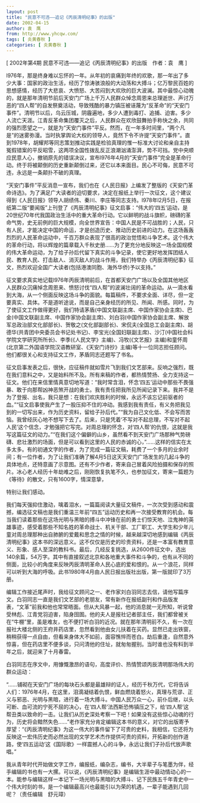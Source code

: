 ```yaml
---
layout: post
title: "民意不可违——追记《丙辰清明纪事》的出版"
date: 2002-04-15
author: 袁　鹰
from: http://www.yhcqw.com/
tags: [ 炎黄春秋 ]
categories: [ 炎黄春秋 ]
---
```



[ 2002年第4期 民意不可违——追记《丙辰清明纪事》的出版　作者：袁　鹰 ]


l976年，那是终身难以忘怀的一年。从年初的哀痛到年终的欢歌，那一年出了多少大事：国家的政治生活，经历了惊涛骇浪般的大动荡和大搏斗；亿万黎民百姓的思想感情，经历了大悲哀、大愤怒、大苦闷到大欢欣的巨大波澜。其中最惊心动魄的，就是那年清明节前后天安门广场上千万人民群众悼念周恩来总理逝世、声讨万恶的“四人帮”的自发祭奠活动，导致残酷的暴力镇压被诬蔑为“反革命”的“天安门事件”。清明节以后，乌云压城，阴霾遍地，多少人遭到毒打、追捕、迫害。多少人流亡天涯。江青反革命集团覆灭之后，人民群众在欢欣鼓舞拍手称快之余，共同的强烈愿望之一，就是为“天安门事件”平反。然而，在一年多时间里，“两个凡是”的迷雾弥漫。当时执掌舆论大权的领导人，竟然下令不许提“天安门事件”。直到1978年，胡耀邦等同志策划推动实践是检验真理的惟一标准大讨论和亲自主持冤假错案的平反昭雪，这两项全国性拨乱反正浪潮汹涌澎湃，势不可挡。党中央顺应民意人心，撤销原先的错误决议，宣布l976年4月的“天安门事件”完全是革命行动。终于将被颠倒的历史重新颠倒过来，还它以本来面目。民心不可侮，民意不可违，永远是一条颠扑不破的真理。


“天安门事件”平反消息一宣布，我们也在《人民日报》上编发了整版的《天安门革命诗选》。为了满足广大读者的迫切要求，决定在报纸上举行一次征文，这个建议得到《人民日报》领导人胡绩伟、秦川、李庄等同志支持。l978年l2月5日，在报纸第二版“要闻版”上刊登了《丙辰清明纪事》征文启事：“伟大的‘四五’运动，是20世纪70年代我国政治生活中的重大革命行动。它以鲜明的战斗旗帜，磅礴的革命气势，史无前例的巨大规模，向全世界宣告：中国人民是不可战胜的；人民，只有人民，才能决定中国的命运，才是创造历史、推动历史前进的动力。在这场轰轰烈烈的人民革命运动中，千百万群众表现了很高的政治觉悟和斗争艺术。这个伟大的革命行动，将以辉煌的篇章载入千秋史册……为了更充分地反映这一场全国规模的伟大革命运动，为了给子孙后代留下真实的斗争记录，使它更好地发挥团结人民、教育人民、打击敌人、消灭敌人的战斗作用，我们特举办《丙辰清明纪事》征文，热烈欢迎全国广大读者(包括港澳同胞、海外华侨)予以支持。”


征文要求真实地记载l976年丙辰清明前后，在首都天安门广场以及全国其他地区人民群众沉痛悼念周恩来、愤怒讨伐“四人帮”的波澜壮阔的革命运动。从一滴水看到大海，从一个侧面反映这场斗争的面貌。每篇稿件，不要求全面、详尽，但一定要真实、具体。不是道听途说，而是自己亲身经历的所见、所闻、所感。同时，为了使征文工作做得更好，我们特请茅盾(中国文联副主席、中国作家协会主席)、巴金(中国文联副主席、中国作家协会副主席)、刘白羽(中国作家协会副主席、解放军总政治部文化部部长)、贺敬之(文化部副部长)、宋侃夫(全国总工会副主席)、胡德华(共青团中央委员会书记处书记)、李宝光(全国妇联副主席)、沙汀(中国社会科学院文学研究所所长)、李季(《人民文学》主编)、冯牧(《文艺报》主编)和童怀周(北京第二外国语学院汉语教研室、《天安门诗抄》主编)等十一位同志担任顾问。他们都很关心和支持征文工作，茅盾同志还题写了书名。


征文启事发表之后，很快，应征稿件就如雪片飞到我们文艺部来。反响之强烈，既在我们意料之中，又是始料所不及。所有来稿的作者，都热情赞扬、全力支持这一征文。他们在来信里情真意切地写道：“我时常含泪，怀念‘四五’运动中那些不畏强暴、敢于向那帮凶神恶煞开战的勇士。我有责任把我所见所闻记录下来。我并不是为了登报、出名，我只是想：在我们欢庆胜利的时候，永远不该忘记前驱者的血。”“征文启事使我产生了一股压抑不住的冲动。我感到我有责任，有义务把我见到的一切写出来，作为历史资料，留给子孙后代。”“我为自己文化低、不会写而苦恼。我曾经灰心地不想写下去了。后来，只是凭着‘不写对不起总理，不写对不起人民’这个信念，才勉强把它写完。对周总理的怀念，对‘四人帮’的仇恨，这就是我写这篇征文的动力。”“在我们这个偏僻的山乡，虽然看不到天安门广场那种气势磅礴、悲壮激烈的场面，但是可以看到这里的人民的赤诚的心，”……这样的信实在太多太多。有的初通文字的作者，为了完成一篇征文稿，耗费了一个多月的业余时间；有一位作者，为了让我们准确了解4月5日这天天安门广场发生的几起斗争的具体地点，还特意画了示意图。还有不少作者，寄来自己冒着风险拍摄和保存的照片。冰心老人经历十年劫难之后，刚刚恢复执笔不久，也参加征文，寄来一篇题为《等待》的散文，只有1600字，情深意挚，

特别让我们感动。


我们每天强抑住激动，噙着泪水，一篇篇阅读大量征文稿件，一次次受到感动和震撼，编选征文稿也是我们重温三年前“四五”运动历史和再一次接受教育的机会。每当我们读着那些在这场光明与黑暗的搏斗中冲锋在前的勇士们惊天地、泣鬼神的英雄事迹，感受着那些不知名姓的革命战士、机关干部、工厂职工、大学生和少年儿童对周总理那种出自肺腑的爱戴和思念之情的时候，越来越深切地感到编辑《丙辰清明纪事》这本书的深远意义。这不仅仅是历史的珍贵资料，还是一本富有教育意义、形象、感人至深的教科书。最后，几经反复挑选，从2600件征文中，选出140余篇，54万字。其中有直接叙述北京和各地重大事件和斗争的，也有从不同的侧面，比较小的角度来反映丙辰清明革命人民心底的爱和恨的。从一个浪花，同样可以听到大海的呼吸。此书1980年4月由人民日报出版社出版，第一版就印了3万册。


编辑工作接近尾声时，我给征文顾问之一、老作家刘白羽同志去信，请他写篇序文。白羽同志一直是我们文艺部的老朋友，常有新作在报纸副刊和作品版发表，“文革”前我和他也常常晤面。但从大风暴一起，他的消息就一无所知，听说曾受林彪、江青党羽迫害，陷身囹圄。他的夫人是报社记者部主任，我们都曾被关在“牛棚”里，虽是难友，也不便打听白羽的近况。就在那年清明前不久，有一次在报社大楼北侧的王府井药店里，忽然看到他由女儿扶着在买药。显然已走出铁窗，稍稍获得一点自由，但看来身体大不如前，面容憔悴而苍白。劫后重逢，自然意外惊喜，但在药店里不便多谈，只问清他的住址，就匆匆握别。当时谁也没有料到半年之后，就迎来了十月春雷。

白羽同志在序文中，用慷慨激昂的语句，高度评价、热情赞颂丙辰清明那场伟大的群众运动：


“……铺砌在天安门广场的每块石头都是最雄辩的证人，经历千秋万代，它将告诉人们：1976年4月，在这里，泪滴凝结着仇恨，鲜血燃烧着怒火，真理与荒谬、正义与邪恶、光明与黑暗，进行着一场大搏斗。中国人民万众一心，前仆后继，以头可断、血可流的宁死不屈的决心，在‘四人帮’法西斯恐怖镇压之下，给‘四人帮’这帮丑类以致命的一击。让我们从历史深处考察一下吧！如果没有这些惊心动魂的行为，历史将会黯然失色……”老作家充分肯定编辑这本书的意义，对它的出版寄予厚望：“《丙辰清明纪事》为这一伟大的事件留下了可贵的史料，我相信，它还将为反映这一宏伟历史而必然出现的文学艺术杰作提供可贵的资料，开拓新的创作道路，使‘四五运动’这《国际歌》一样震撼人心的斗争，永远让我们子孙后代放声歌唱。”


我从青年时代开始做文字工作，编报纸，编杂志，编书，大半辈子与笔墨为伴，经手编辑的书也有一大摞。可以说，《丙辰清明纪事》是编辑生涯中最动情动心的一本。能参与编辑这样一本记下一场光明与黑暗的大搏斗、记下民族五千年青史中一个伟大时刻的书，是一个编辑最高兴也最能引以为荣的机遇，一辈子能遇到几回呢？（责任编辑　舒元璋）


